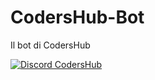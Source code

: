 # CodersHub-Bot
Il bot di CodersHub

[![Discord CodersHub](https://img.shields.io/badge/Discord-Entra%20nella%20community-blue)](https://discord.gg/jufE4fdZXf)

